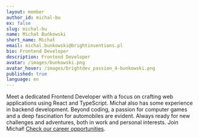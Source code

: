 ```yaml
---
layout: member
author_id: michal-bu
ex: false
slug: michal-bu
name: Michał Buńkowski
short_name: Michał
email: michal.bunkowski@brightinventions.pl
bio: Frontend Developer
description: Frontend Developer
avatar: /images/bunkowski.png
avatar_hover: /images/brightdev_passion_4-bunkowski.png
published: true
language: en
---
```

Meet a dedicated Frontend Developer with a focus on crafting web applications using React and TypeScript. Michał also has some experience in backend development. Beyond coding, a passion for computer games and a deep fascination for automobiles are evident. Always ready for new challenges and adventures, both in work and personal interests. Join Michał! [Check our career opportunities](https://brightinventions.pl/career).